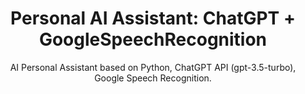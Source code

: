 <h1 align="center">Personal AI Assistant: ChatGPT + GoogleSpeechRecognition</h1>

<p align="center">AI Personal Assistant based on Python, ChatGPT API (gpt-3.5-turbo), Google Speech Recognition.</p>
